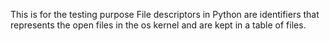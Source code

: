 This is for the testing purpose
File descriptors in Python are identifiers that represents the open files in the os
kernel and are kept in a table of files.
